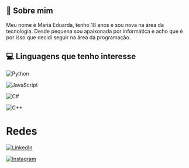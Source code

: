 ## 🚀 Sobre mim
Meu nome é Maria Eduarda, tenho 18 anos e sou nova na área da tecnologia. Desde pequena sou apaixonada por informática e acho que é por isso que decidi seguir na área da programação.

## 💻 Linguagens que tenho interesse
![Python](https://img.shields.io/badge/Python-FFF?style=for-the-badge&logo=python)

![JavaScript](https://img.shields.io/badge/JavaScript-FFF?style=for-the-badge&logo=javascript)

![C#](https://img.shields.io/badge/C%23-FFF?style=for-the-badge&logo=c-sharp&logoColor=823085)

![C++](https://img.shields.io/badge/C%2B%2B-FFF?style=for-the-badge&logo=c%2B%2B&logoColor=00599C)

# Redes
[![LinkedIn](https://img.shields.io/badge/LinkedIn-FFF?style=for-the-badge&logo=linkedin&logoColor=0E76A8)](https://www.linkedin.com/in/maria-eduarda-nunes-367a1918b/)

[![Instagram](https://img.shields.io/badge/Instagram-FFF?style=for-the-badge&logo=instagram)](https://www.instagram.com/Madudis2/)